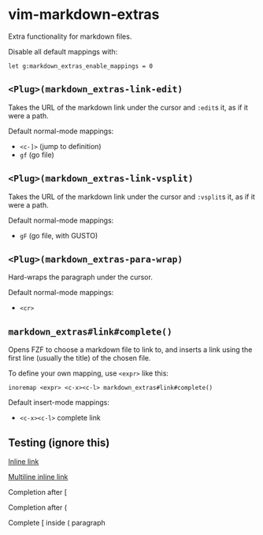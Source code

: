 # vim-markdown-extras

Extra functionality for markdown files.

Disable all default mappings with:

```vim
let g:markdown_extras_enable_mappings = 0
```

## `<Plug>(markdown_extras-link-edit)`

Takes the URL of the markdown link under the cursor and `:edit`s it, as if it
were a path.

Default normal-mode mappings:

 - `<c-]>` (jump to definition)
 - `gf` (go file)

## `<Plug>(markdown_extras-link-vsplit)`

Takes the URL of the markdown link under the cursor and `:vsplit`s it, as if it
were a path.

Default normal-mode mappings:

 - `gF` (go file, with GUSTO)

## `<Plug>(markdown_extras-para-wrap)`

Hard-wraps the paragraph under the cursor.

Default normal-mode mappings:

 - `<cr>`

## `markdown_extras#link#complete()`

Opens FZF to choose a markdown file to link to, and inserts a link using the
first line (usually the title) of the chosen file.

To define your own mapping, use `<expr>` like this:

```vim
inoremap <expr> <c-x><c-l> markdown_extras#link#complete()
```

Default insert-mode mappings:

 - `<c-x><c-l>` complete link

## Testing (ignore this)

[Inline link](ftplugin/markdown.vim)

[Multiline
inline
link](autoload/markdown_extras/link.vim)

Completion after [

Completion after (

Complete [ inside ( paragraph
